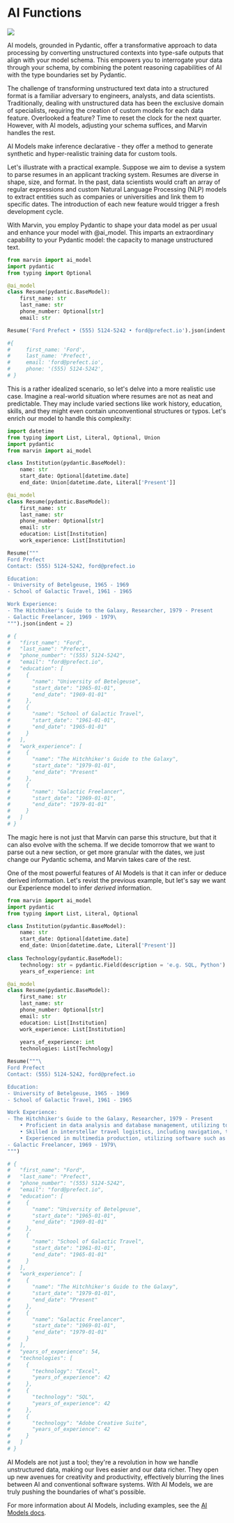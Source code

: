 # AI Functions

![](../img/heroes/ai_model_windy_city_hero.png)

AI models, grounded in Pydantic, offer a transformative approach to data processing by converting unstructured contexts into type-safe outputs that align with your model schema. This empowers you to interrogate your data through your schema, by combining the potent reasoning capabilities of AI with the type boundaries set by Pydantic.

The challenge of transforming unstructured text data into a structured format is a familiar adversary to engineers, analysts, and data scientists. Traditionally, dealing with unstructured data has been the exclusive domain of specialists, requiring the creation of custom models for each data feature. Overlooked a feature? Time to reset the clock for the next quarter. However, with AI models, adjusting your schema suffices, and Marvin handles the rest.

AI Models make inference declarative - they offer a method to generate synthetic and hyper-realistic training data for custom tools.

Let's illustrate with a practical example. Suppose we aim to devise a system to parse resumes in an applicant tracking system. Resumes are diverse in shape, size, and format. In the past, data scientists would craft an array of regular expressions and custom Natural Language Processing (NLP) models to extract entities such as companies or universities and link them to specific dates. The introduction of each new feature would trigger a fresh development cycle.

With Marvin, you employ Pydantic to shape your data model as per usual and enhance your model with @ai_model. This imparts an extraordinary capability to your Pydantic model: the capacity to manage unstructured text.

```python hl_lines="5"
from marvin import ai_model
import pydantic
from typing import Optional

@ai_model
class Resume(pydantic.BaseModel):
    first_name: str
    last_name: str
    phone_number: Optional[str]
    email: str

Resume('Ford Prefect • (555) 5124-5242 • ford@prefect.io').json(indent = 2)

#{
#     first_name: 'Ford',
#     last_name: 'Prefect',
#     email: 'ford@prefect.io',
#     phone: '(555) 5124-5242',
# }
```

This is a rather idealized scenario, so let's delve into a more realistic use case. Imagine a real-world situation where resumes are not as neat and predictable. They may include varied sections like work history, education, skills, and they might even contain unconventional structures or typos. Let's enrich our model to handle this complexity:

```python
import datetime
from typing import List, Literal, Optional, Union
import pydantic
from marvin import ai_model

class Institution(pydantic.BaseModel):
    name: str
    start_date: Optional[datetime.date]
    end_date: Union[datetime.date, Literal['Present']]

@ai_model
class Resume(pydantic.BaseModel):
    first_name: str
    last_name: str
    phone_number: Optional[str]
    email: str
    education: List[Institution]
    work_experience: List[Institution]

Resume("""
Ford Prefect
Contact: (555) 5124-5242, ford@prefect.io

Education:
- University of Betelgeuse, 1965 - 1969
- School of Galactic Travel, 1961 - 1965

Work Experience:
- The Hitchhiker's Guide to the Galaxy, Researcher, 1979 - Present
- Galactic Freelancer, 1969 - 1979\
""").json(indent = 2)

# {
#   "first_name": "Ford",
#   "last_name": "Prefect",
#   "phone_number": "(555) 5124-5242",
#   "email": "ford@prefect.io",
#   "education": [
#     {
#       "name": "University of Betelgeuse",
#       "start_date": "1965-01-01",
#       "end_date": "1969-01-01"
#     },
#     {
#       "name": "School of Galactic Travel",
#       "start_date": "1961-01-01",
#       "end_date": "1965-01-01"
#     }
#   ],
#   "work_experience": [
#     {
#       "name": "The Hitchhiker's Guide to the Galaxy",
#       "start_date": "1979-01-01",
#       "end_date": "Present"
#     },
#     {
#       "name": "Galactic Freelancer",
#       "start_date": "1969-01-01",
#       "end_date": "1979-01-01"
#     }
#   ]
# }
```

The magic here is not just that Marvin can parse this structure, but that it can also evolve with the schema. If we decide tomorrow that we want to parse out a new section, or get more granular with the dates, we just change our Pydantic schema, and Marvin takes care of the rest.

One of the most powerful features of AI Models is that it can infer or deduce derived information. 
Let's revist the previous example, but let's say we want our Experience model to infer *derived* information.

```python
from marvin import ai_model
import pydantic
from typing import List, Literal, Optional

class Institution(pydantic.BaseModel):
    name: str
    start_date: Optional[datetime.date]
    end_date: Union[datetime.date, Literal['Present']]
        
class Technology(pydantic.BaseModel):
    technology: str = pydantic.Field(description = 'e.g. SQL, Python')
    years_of_experience: int

@ai_model
class Resume(pydantic.BaseModel):
    first_name: str
    last_name: str
    phone_number: Optional[str]
    email: str
    education: List[Institution]
    work_experience: List[Institution]
        
    years_of_experience: int
    technologies: List[Technology]

Resume("""\
Ford Prefect
Contact: (555) 5124-5242, ford@prefect.io

Education:
- University of Betelgeuse, 1965 - 1969
- School of Galactic Travel, 1961 - 1965

Work Experience:
- The Hitchhiker's Guide to the Galaxy, Researcher, 1979 - Present
    • Proficient in data analysis and database management, utilizing tools such as Excel and SQL to maintain a comprehensive interstellar knowledge base.
    • Skilled in interstellar travel logistics, including navigation, transportation, and accommodation arrangements, ensuring smooth and efficient interstellar expeditions.
    • Experienced in multimedia production, utilizing software such as Adobe Creative Suite to create engaging and informative content for various mediums, including video, audio, and graphic design.
- Galactic Freelancer, 1969 - 1979\
""")

# {
#   "first_name": "Ford",
#   "last_name": "Prefect",
#   "phone_number": "(555) 5124-5242",
#   "email": "ford@prefect.io",
#   "education": [
#     {
#       "name": "University of Betelgeuse",
#       "start_date": "1965-01-01",
#       "end_date": "1969-01-01"
#     },
#     {
#       "name": "School of Galactic Travel",
#       "start_date": "1961-01-01",
#       "end_date": "1965-01-01"
#     }
#   ],
#   "work_experience": [
#     {
#       "name": "The Hitchhiker's Guide to the Galaxy",
#       "start_date": "1979-01-01",
#       "end_date": "Present"
#     },
#     {
#       "name": "Galactic Freelancer",
#       "start_date": "1969-01-01",
#       "end_date": "1979-01-01"
#     }
#   ],
#   "years_of_experience": 54,
#   "technologies": [
#     {
#       "technology": "Excel",
#       "years_of_experience": 42
#     },
#     {
#       "technology": "SQL",
#       "years_of_experience": 42
#     },
#     {
#       "technology": "Adobe Creative Suite",
#       "years_of_experience": 42
#     }
#   ]
# }
```

AI Models are not just a tool; they're a revolution in how we handle unstructured data, making our lives easier and our data richer. They open up new avenues for creativity and productivity, effectively blurring the lines between AI and conventional software systems. With AI Models, we are truly pushing the boundaries of what's possible.

For more information about AI Models, including examples, see the [AI Models docs](ai_models.md).